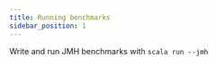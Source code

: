 ```yaml
---
title: Running benchmarks
sidebar_position: 1
---
```


Write and run JMH benchmarks with `scala run --jmh`
